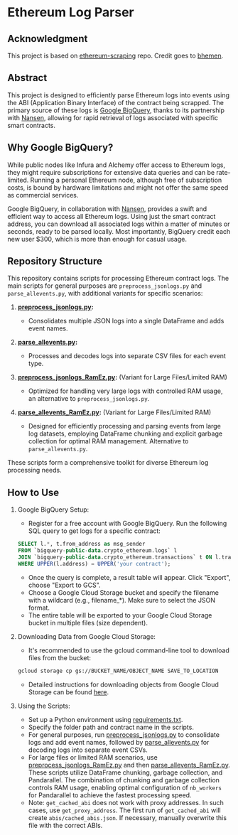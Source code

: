 # Ethereum Log Parser

## Acknowledgment

This project is based on [ethereum-scraping](https://github.com/bhemen/ethereum-scraping/) repo. Credit goes to [bhemen](https://github.com/bhemen).

## Abstract

This project is designed to efficiently parse Ethereum logs into events using the ABI (Application Binary Interface) of the contract being scrapped. The primary source of these logs is [Google BigQuery](https://cloud.google.com/bigquery), thanks to its partnership with [Nansen](https://www.nansen.ai/), allowing for rapid retrieval of logs associated with specific smart contracts.

## Why Google BigQuery?

While public nodes like Infura and Alchemy offer access to Ethereum logs, they might require subscriptions for extensive data queries and can be rate-limited. Running a personal Ethereum node, although free of subscription costs, is bound by hardware limitations and might not offer the same speed as commercial services.

Google BigQuery, in collaboration with [Nansen](https://docs.nansen.ai/database-access/getting-started-database), provides a swift and efficient way to access all Ethereum logs. Using just the smart contract address, you can download all associated logs within a matter of minutes or seconds, ready to be parsed locally. Most importantly, BigQuery credit each new user $300, which is more than enough for casual usage.

## Repository Structure

This repository contains scripts for processing Ethereum contract logs. The main scripts for general purposes are `preprocess_jsonlogs.py` and `parse_allevents.py`, with additional variants for specific scenarios:

1. **[preprocess_jsonlogs.py](scripts/preprocess_jsonlogs.py):**
   - Consolidates multiple JSON logs into a single DataFrame and adds event names.

2. **[parse_allevents.py](scripts/parse_allevents.py):**
   - Processes and decodes logs into separate CSV files for each event type.

3. **[preprocess_jsonlogs_RamEz.py](scripts/preprocess_jsonlogs_RamEz.py):** (Variant for Large Files/Limited RAM)
   - Optimized for handling very large logs with controlled RAM usage, an alternative to `preprocess_jsonlogs.py`.

4. **[parse_allevents_RamEz.py](scripts/parse_allevents_RamEz.py):** (Variant for Large Files/Limited RAM)
   - Designed for efficiently processing and parsing events from large log datasets, employing DataFrame chunking and explicit garbage collection for optimal RAM management. Alternative to `parse_allevents.py`.

These scripts form a comprehensive toolkit for diverse Ethereum log processing needs.




## How to Use

1. Google BigQuery Setup:

    - Register for a free account with Google BigQuery.
    Run the following SQL query to get logs for a specific contract:
    ```sql
   SELECT l.*, t.from_address as msg_sender
   FROM `bigquery-public-data.crypto_ethereum.logs` l
   JOIN `bigquery-public-data.crypto_ethereum.transactions` t ON l.transaction_hash = t.hash
   WHERE UPPER(l.address) = UPPER('your contract');
    ```
    - Once the query is complete, a result table will appear. Click "Export", choose "Export to GCS".
    - Choose a Google Cloud Storage bucket and specify the filename with a wildcard (e.g., filename_*). Make sure to select the JSON format.
    - The entire table will be exported to your Google Cloud Storage bucket in multiple files (size dependent).

2. Downloading Data from Google Cloud Storage:

    - It's recommended to use the gcloud command-line tool to download files from the bucket:

    ```bash
    gcloud storage cp gs://BUCKET_NAME/OBJECT_NAME SAVE_TO_LOCATION
    ```

    - Detailed instructions for downloading objects from Google Cloud Storage can be found [here](https://cloud.google.com/storage/docs/downloading-objects).

3. Using the Scripts:
    - Set up a Python environment using [requirements.txt](requirements.txt).
    - Specify the folder path and contract name in the scripts.
    - For general purposes, run [preprocess_jsonlogs.py](scripts/preprocess_jsonlogs.py) to consolidate logs and add event names, followed by [parse_allevents.py](scripts/parse_allevents.py) for decoding logs into separate event CSVs.
    - For large files or limited RAM scenarios, use [preprocess_jsonlogs_RamEz.py](scripts/preprocess_jsonlogs_RamEz.py) and then [parse_allevents_RamEz.py](scripts/parse_allevents_RamEz.py). These scripts utilize DataFrame chunking, garbage collection, and Pandarallel. The combination of chunking and garbage collection controls RAM usage, enabling optimal configuration of `nb_workers` for Pandarallel to achieve the fastest processing speed.
    - Note: `get_cached_abi` does not work with proxy addresses. In such cases, use `get_proxy_address`. The first run of `get_cached_abi` will create `abis/cached_abis.json`. If necessary, manually overwrite this file with the correct ABIs.

